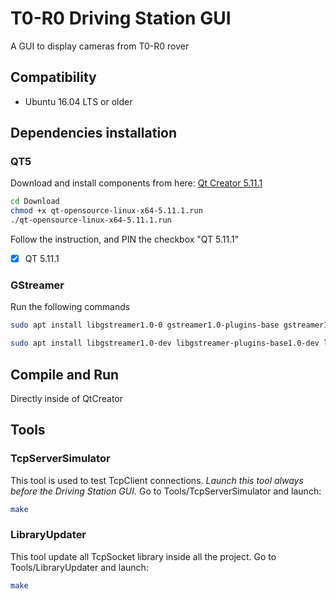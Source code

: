 # T0-R0 Driving Station GUI

A GUI to display cameras from T0-R0 rover


## Compatibility
- Ubuntu 16.04 LTS or older

## Dependencies installation

### QT5
  Download and install components from here: [Qt Creator 5.11.1](https://download.qt.io/official_releases/qt/5.11/5.11.1/)

```bash
cd Download
chmod +x qt-opensource-linux-x64-5.11.1.run
./qt-opensource-linux-x64-5.11.1.run
```

<h> Follow the instruction, and PIN the checkbox "QT 5.11.1" </h>
 - [x] QT 5.11.1

### GStreamer
Run the following commands
```bash
sudo apt install libgstreamer1.0-0 gstreamer1.0-plugins-base gstreamer1.0-plugins-good gstreamer1.0-plugins-bad gstreamer1.0-plugins-ugly gstreamer1.0-libav gstreamer1.0-doc gstreamer1.0-tools
```
```bash
sudo apt install libgstreamer1.0-dev libgstreamer-plugins-base1.0-dev libqt5gstreamer-dev
```


## Compile and Run
Directly inside of QtCreator

## Tools
### TcpServerSimulator
This tool is used to test TcpClient connections.
*Launch this tool always before the Driving Station GUI.*
Go to Tools/TcpServerSimulator and launch:
```bash
make
```
### LibraryUpdater
This tool update all TcpSocket library inside all the project.
Go to Tools/LibraryUpdater and launch:
```bash
make
```
